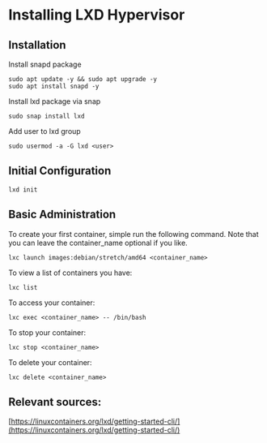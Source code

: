 # Installing LXD Hypervisor

## Installation

Install snapd package

```text
sudo apt update -y && sudo apt upgrade -y
sudo apt install snapd -y
```

Install lxd package via snap

```text
sudo snap install lxd
```

Add user to lxd group

```text
sudo usermod -a -G lxd <user>
```

## Initial Configuration

```text
lxd init
```

## Basic Administration

To create your first container, simple run the following command. Note that you can leave the container\_name optional if you like.

```text
lxc launch images:debian/stretch/amd64 <container_name>
```

To view a list of containers you have:

```text
lxc list
```

To access your container:

```text
lxc exec <container_name> -- /bin/bash
```

To stop your container:

```text
lxc stop <container_name>
```

To delete your container:

```text
lxc delete <container_name>
```

## Relevant sources:

[https://linuxcontainers.org/lxd/getting-started-cli/](https://linuxcontainers.org/lxd/getting-started-cli/)

